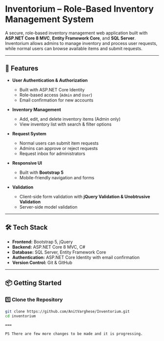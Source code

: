 # Inventorium – Role-Based Inventory Management System

A secure, role-based inventory management web application built with **ASP.NET Core 8 MVC**, **Entity Framework Core**, and **SQL Server**.  
Inventorium allows admins to manage inventory and process user requests, while normal users can browse available items and submit requests.

---

## 🚀 Features

- **User Authentication & Authorization**
  - Built with ASP.NET Core Identity
  - Role-based access (`Admin` and `User`)
  - Email confirmation for new accounts

- **Inventory Management**
  - Add, edit, and delete inventory items (Admin only)
  - View inventory list with search & filter options

- **Request System**
  - Normal users can submit item requests
  - Admins can approve or reject requests
  - Request inbox for administrators

- **Responsive UI**
  - Built with **Bootstrap 5**
  - Mobile-friendly navigation and forms

- **Validation**
  - Client-side form validation with **jQuery Validation & Unobtrusive Validation**
  - Server-side model validation

---

## 🛠 Tech Stack

- **Frontend:** Bootstrap 5, jQuery
- **Backend:** ASP.NET Core 8 MVC, C#
- **Database:** SQL Server, Entity Framework Core
- **Authentication:** ASP.NET Core Identity with email confirmation
- **Version Control:** Git & GitHub

---

## 📦 Getting Started

### 1️⃣ Clone the Repository
```bash
git clone https://github.com/AnitVarghese/Inventorium.git
cd inventorium

===

PS There are few more changes to be made and it is progressing.
